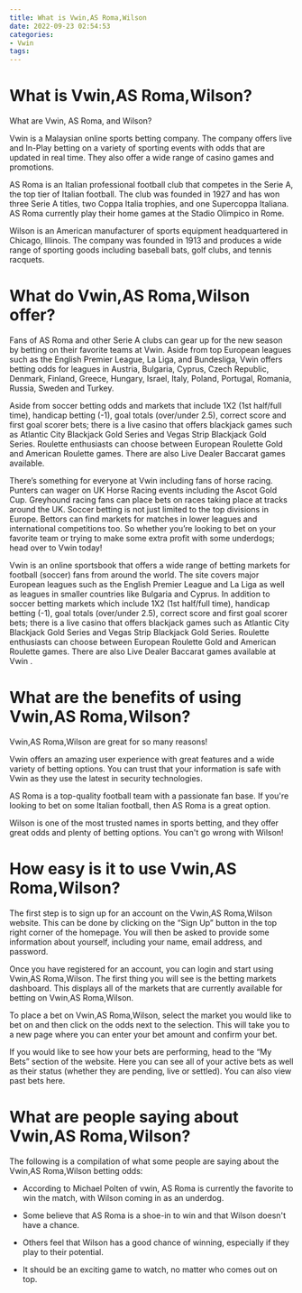 ```yaml
---
title: What is Vwin,AS Roma,Wilson
date: 2022-09-23 02:54:53
categories:
- Vwin
tags:
---
```



#  What is Vwin,AS Roma,Wilson?

What are Vwin, AS Roma, and Wilson?

Vwin is a Malaysian online sports betting company. The company offers live and In-Play betting on a variety of sporting events with odds that are updated in real time. They also offer a wide range of casino games and promotions.

AS Roma is an Italian professional football club that competes in the Serie A, the top tier of Italian football. The club was founded in 1927 and has won three Serie A titles, two Coppa Italia trophies, and one Supercoppa Italiana. AS Roma currently play their home games at the Stadio Olimpico in Rome.

Wilson is an American manufacturer of sports equipment headquartered in Chicago, Illinois. The company was founded in 1913 and produces a wide range of sporting goods including baseball bats, golf clubs, and tennis racquets.

#  What do Vwin,AS Roma,Wilson offer?

Fans of AS Roma and other Serie A clubs can gear up for the new season by betting on their favorite teams at Vwin. Aside from top European leagues such as the English Premier League, La Liga, and Bundesliga, Vwin offers betting odds for leagues in Austria, Bulgaria, Cyprus, Czech Republic, Denmark, Finland, Greece, Hungary, Israel, Italy, Poland, Portugal, Romania, Russia, Sweden and Turkey.

Aside from soccer betting odds and markets that include 1X2 (1st half/full time), handicap betting (-1), goal totals (over/under 2.5), correct score and first goal scorer bets; there is a live casino that offers blackjack games such as Atlantic City Blackjack Gold Series and Vegas Strip Blackjack Gold Series. Roulette enthusiasts can choose between European Roulette Gold and American Roulette games. There are also Live Dealer Baccarat games available.

There’s something for everyone at Vwin including fans of horse racing. Punters can wager on UK Horse Racing events including the Ascot Gold Cup. Greyhound racing fans can place bets on races taking place at tracks around the UK. Soccer betting is not just limited to the top divisions in Europe. Bettors can find markets for matches in lower leagues and international competitions too. So whether you’re looking to bet on your favorite team or trying to make some extra profit with some underdogs; head over to Vwin today!

Vwin is an online sportsbook that offers a wide range of betting markets for football (soccer) fans from around the world. The site covers major European leagues such as the English Premier League and La Liga as well as leagues in smaller countries like Bulgaria and Cyprus. In addition to soccer betting markets which include 1X2 (1st half/full time), handicap betting (-1), goal totals (over/under 2.5), correct score and first goal scorer bets; there is a live casino that offers blackjack games such as Atlantic City Blackjack Gold Series and Vegas Strip Blackjack Gold Series. Roulette enthusiasts can choose between European Roulette Gold and American Roulette games. There are also Live Dealer Baccarat games available at Vwin .

#  What are the benefits of using Vwin,AS Roma,Wilson?

Vwin,AS Roma,Wilson are great for so many reasons!

Vwin offers an amazing user experience with great features and a wide variety of betting options. You can trust that your information is safe with Vwin as they use the latest in security technologies.

AS Roma is a top-quality football team with a passionate fan base. If you're looking to bet on some Italian football, then AS Roma is a great option.

Wilson is one of the most trusted names in sports betting, and they offer great odds and plenty of betting options. You can't go wrong with Wilson!

#  How easy is it to use Vwin,AS Roma,Wilson?

The first step is to sign up for an account on the Vwin,AS Roma,Wilson website. This can be done by clicking on the “Sign Up” button in the top right corner of the homepage. You will then be asked to provide some information about yourself, including your name, email address, and password.

Once you have registered for an account, you can login and start using Vwin,AS Roma,Wilson. The first thing you will see is the betting markets dashboard. This displays all of the markets that are currently available for betting on Vwin,AS Roma,Wilson.

To place a bet on Vwin,AS Roma,Wilson, select the market you would like to bet on and then click on the odds next to the selection. This will take you to a new page where you can enter your bet amount and confirm your bet.

If you would like to see how your bets are performing, head to the “My Bets” section of the website. Here you can see all of your active bets as well as their status (whether they are pending, live or settled). You can also view past bets here.

#  What are people saying about Vwin,AS Roma,Wilson?

The following is a compilation of what some people are saying about the Vwin,AS Roma,Wilson betting odds:

* According to Michael Polten of vwin, AS Roma is currently the favorite to win the match, with Wilson coming in as an underdog.

* Some believe that AS Roma is a shoe-in to win and that Wilson doesn't have a chance.

* Others feel that Wilson has a good chance of winning, especially if they play to their potential.

* It should be an exciting game to watch, no matter who comes out on top.